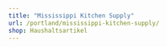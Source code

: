 ```yaml
---
title: "Mississippi Kitchen Supply"
url: /portland/mississippi-kitchen-supply/
shop: Haushaltsartikel
---
```


